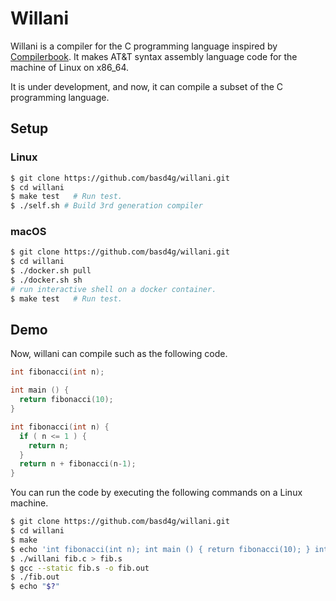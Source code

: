 # Willani

Willani is a compiler for the C programming language inspired by [Compilerbook](https://www.sigbus.info/compilerbook).
It makes AT&T syntax assembly language code for the machine of Linux on x86_64.

It is under development, and now, it can compile a subset of the C programming language.

## Setup

### Linux

```sh
$ git clone https://github.com/basd4g/willani.git
$ cd willani
$ make test   # Run test.
$ ./self.sh # Build 3rd generation compiler
```

### macOS
```sh
$ git clone https://github.com/basd4g/willani.git
$ cd willani
$ ./docker.sh pull
$ ./docker.sh sh
# run interactive shell on a docker container.
$ make test   # Run test.
```

## Demo

Now, willani can compile such as the following code.

```fib.c
int fibonacci(int n);

int main () {
  return fibonacci(10);
}

int fibonacci(int n) {
  if ( n <= 1 ) {
    return n;
  }
  return n + fibonacci(n-1);
}
```

You can run the code by executing the following commands on a Linux machine.

```sh
$ git clone https://github.com/basd4g/willani.git
$ cd willani
$ make
$ echo 'int fibonacci(int n); int main () { return fibonacci(10); } int fibonacci(int n) { if ( n <= 1 ) { return n; } return n + fibonacci(n-1); }' > fib.c
$ ./willani fib.c > fib.s
$ gcc --static fib.s -o fib.out
$ ./fib.out
$ echo "$?"
```

